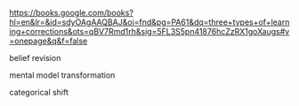 https://books.google.com/books?hl=en&lr=&id=sdyOAgAAQBAJ&oi=fnd&pg=PA61&dq=three+types+of+learning+corrections&ots=qBV7Rmd1rh&sig=5FL3S5pn41876hcZzRX1goXaugs#v=onepage&q&f=false


belief revision

mental model transformation

categorical shift